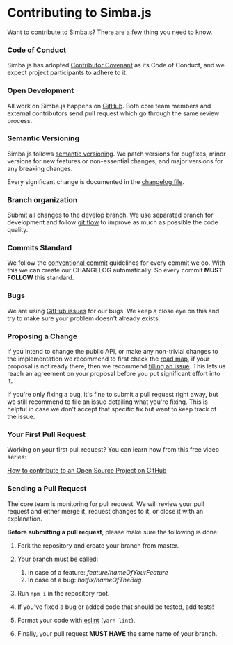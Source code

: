 # Contributing to Simba.js

Want to contribute to Simba.s? There are a few thing you need to know.

### Code of Conduct

Simba.js has adopted [Contributor Covenant](https://www.contributor-covenant.org/) as its Code of Conduct, and we expect project participants to adhere to it.

### Open Development

All work on Simba.js happens on [GitHub](https://github.com/AnthonyLzq/simba.js). Both core team members and external contributors send pull request which go through the same review process.

### Semantic Versioning

Simba.js follows [semantic versioning](https://semver.org/). We patch versions for bugfixes, minor versions for new features or non-essential changes, and major versions for any breaking changes.

Every significant change is documented in the [changelog file](https://github.com/AnthonyLzq/simba.js/blob/master/CHANGELOG.md).

### Branch organization

Submit all changes to the [develop branch](https://github.com/AnthonyLzq/simba.js/tree/develop). We use separated branch for development and follow [git flow](https://danielkummer.github.io/git-flow-cheatsheet/) to improve as much as possible the code quality.

### Commits Standard

We follow the [conventional commit](https://www.conventionalcommits.org/en/v1.0.0/) guidelines for every commit we do. With this we can create our CHANGELOG automatically. So every commit **MUST FOLLOW** this standard.

### Bugs

We are using [GitHub issues](https://github.com/AnthonyLzq/simba.js/issues) for our bugs. We keep a close eye on this and try to make sure your problem doesn't already exists.

### Proposing a Change

If you intend to change the public API, or make any non-trivial changes to the implementation we recommend to first check the [road map](https://simbajs.notion.site/simbajs/783092dc7d444067b4c56a25d671f658?v=31060f3d17524ca58870e86c2960a6df), if your proposal is not ready there, then we recommend [filling an issue](https://github.com/AnthonyLzq/simba.js/issues/new). This lets us reach an agreement on your proposal before you put significant effort into it.

If you're only fixing a bug, it's fine to submit a pull request right away, but we still recommend to file an issue detailing what you're fixing. This is helpful in case we don't accept that specific fix but want to keep track of the issue.

### Your First Pull Request

Working on your first pull request? You can learn how from this free video series:

[How to contribute to an Open Source Project on GitHub](https://app.egghead.io/playlists/how-to-contribute-to-an-open-source-project-on-github)

### Sending a Pull Request

The core team is monitoring for pull request. We will review your pull request and either merge it, request changes to it, or close it with an explanation.

**Before submitting a pull request**, please make sure the following is done:

1. Fork the repository and create your branch from master.

2. Your branch must be called:
   1. In case of a feature: *feature/nameOfYourFeature*
   2. In case of a bug: *hotfix/nameOfTheBug*

3. Run `npm i` in the repository root.

4. If you've fixed a bug or added code that should be tested, add tests!

5. Format your code with [eslint](https://eslint.org/) (`yarn lint`).

6. Finally, your pull request **MUST HAVE** the same name of your branch.
